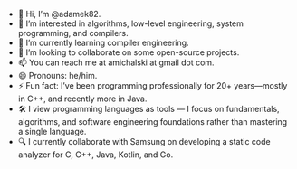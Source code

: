 - 👋 Hi, I’m @adamek82.
- 👀 I’m interested in algorithms, low-level engineering, system programming, and compilers.
- 🌱 I’m currently learning compiler engineering.
- 💞️ I’m looking to collaborate on some open-source projects.
- 📫 You can reach me at amichalski at gmail dot com.
- 😄 Pronouns: he/him.
- ⚡ Fun fact: I’ve been programming professionally for 20+ years—mostly in C++, and recently more in Java.
- 🛠️ I view programming languages as tools — I focus on fundamentals, algorithms, and software engineering foundations rather than mastering a single language.
- 🔍 I currently collaborate with Samsung on developing a static code analyzer for C, C++, Java, Kotlin, and Go.
<!---
adamek82/adamek82 is a ✨ special ✨ repository because its `README.md` (this file) appears on your GitHub profile.
You can click the Preview link to take a look at your changes.
--->
